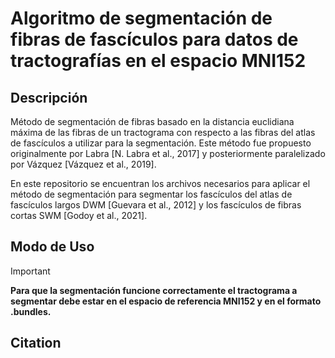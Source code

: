 # Algoritmo de segmentación de fibras de fascículos para datos de tractografías en el espacio MNI152

## Descripción

Método de segmentación de fibras basado en la distancia euclidiana máxima de las fibras de un tractograma con respecto a las fibras del atlas de fascículos a utilizar para la segmentación. Este método fue propuesto originalmente por Labra [N. Labra et al., 2017] y posteriormente paralelizado por Vázquez [Vázquez et al., 2019].


En este repositorio se encuentran los archivos necesarios para aplicar el método de segmentación para segmentar los fascículos del atlas de fascículos largos DWM [Guevara et al., 2012] y los fascículos de fibras cortas SWM [Godoy et al., 2021].
## Modo de Uso

> [!IMPORTANT]  
> **Para que la segmentación funcione correctamente el tractograma a segmentar debe estar en el espacio de referencia MNI152 y en el formato .bundles.**




## Citation